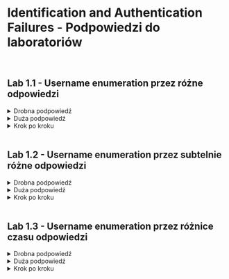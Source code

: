 # Identification and Authentication Failures - Podpowiedzi do laboratoriów

<br/>

## Lab 1.1 - Username enumeration przez różne odpowiedzi
<details>
  <summary>Drobna podpowiedź</summary>
  <ol>
    <li> Burp Intruder będzie bardzo przydatny w tym laboratorium. </li>
    <li> Pracuj sprytnie, darmowa wersja Burpa w zupełności wystarczy. </li>
  </ol>
</details>

<details>
  <summary>Duża podpowiedź</summary>
  <ol>
    <li> Kluczem w tym laboratorium jest przyjżenie się uważnie odpowiedziom na zapytanie <code>POST /login</code>. </li>
    <li>
      Nie pracuj z dwoma listami na raz. Najpierw skorzystaj z <a href=https://portswigger.net/web-security/authentication/auth-lab-usernames>listy użytkowników</a>.
      Próbuj łamać hasło dopiero jak się dowiesz czyje dokładnie!
    </li>
  </ol>
</details>

<details>
  <summary>Krok po kroku</summary>
  <ol>
    <li> Z włączonym w tle Burpem wejdź na stronę logowania i wyślij żądanie logowania z całkowicie losowymi danymi. </li>
    <li> W Burpie wejdź w zakładkę "Proxy" > "HTTP history" i znajdź zapytanie <code>POST /login</code>. Wyślij je do Burp Intruder. </li>
    <li> W Burp Intruder, wejdź w zakładkę "Positions". Upewnij się, że <b>attack type</b> ma ustawioną wartość "Sniper". </li>
    <li>
      Naciśnij przycisk "Clear", żeby wyczyścić wszelkie automatycznie przypisane pozycje payloadu. Zaznacz wartość parametru <code>username</code>
      i kliknij "Add", żeby ustawić ją jako pozycję payloadu. Pozycja ta zostanie oznaczona przez dwa symbole <code>§</code>, na przykład:
      <code>username=§invalid-username§</code>. Na razie pozostaw hasło jako dowolną wartość stałą.
    </li>
    <li> W zakładce "Payloads", upewnij się, że <b>payload type</b> jest ustawiony na wartość "Simple List" </li>
    <li>
      W sekcji "Payload Options", wklej <a href=https://portswigger.net/web-security/authentication/auth-lab-usernames>listę użytkowników</a>.
      Nareszcie możemy rozpocząć atak! W tym celu wciśnij klawisz "Start attack". Atak rozpocznie się w nowym oknie.
    </li>
    <li>
      Gdy atak zakończy się, w zakładce "Results" zbadaj kolumnę "Length". Możesz kliknąć w nagłówek kolumny, aby posortować zawarte w niej dane.
      Zauważ, że jedna z wartości jest dłuższa od pozostałych. Porównaj zawartość tej odpowiedzi z pozostałymi. Zwróć uwagę, że pozostałe odpowiedzi
      zawierają wiadomość <code>Invalid username</code>, a ta zawiera <code>Incorrect password</code>. Zanotuj nazwę użytkownika w kolumnie "Payload".
    </li>
    <li>
      Zamknij okno ataku i wróć to zakładki "Positions". Kliknij "Clear", a następnie zmień wartość parametru <code>username</code> na wartość,
      którą udało się zdobyć w poprzednim kroku. Dodaj pozycję payloadu jako wartość parametru <code>password</code>. Rezultat powienien wyglądać
      mniej więcej w ten sposób:<br/><code>username=identified-user&password=§invalid-password§</code>
    </li>
    <li>
      W zakładce "Payloads", wyczyść listę nazw użytkowników i zastąp ją <a href=https://portswigger.net/web-security/authentication/auth-lab-passwords>
      listą potencjalnych haseł</a>. Kliknij "Start attack".
    </li>
    <li>
      Gdy atak zakończy się, popatrz na kolumnę "Status". Zauważ, że każdy request otrzymał odpowiedź z kodem statusu 200, poza jednym,
      który dostał odpowiedź z kodem 302. To sugeruje, że dana próba logowania była skuteczna.
    </li>
    <li> Zaloguj się przy użyciu zidentyfikowanych nazwy użytkownika i hasła i wejdź na podstronę konta użytkownika w celu rozwiązania laboratorium. </li>
  </ol>
</details>

<br/>

## Lab 1.2 - Username enumeration przez subtelnie różne odpowiedzi
<details>
  <summary>Drobna podpowiedź</summary>
  <ol>
    <li> Burp Intruder będzie bardzo przydatny w tym laboratorium. </li>
    <li> Tym razem różnica będzie cieżka do zauważenia gołym okiem. Gdyby tylko "Results" miało więcej kolumn... </li>
  </ol>
</details>

<details>
  <summary>Duża podpowiedź</summary>
  <ol>
    <li>
      Burp Intruder ma wbudowane wyciąganie danych z odpowiedzi przy użyciu polecenia <b>Grep</b>. Można je znaleźć o zakładce "Options" danego ataku.
      Wyciągnięcie odpowiednich danych z odpowiedzi powinno szybko uświadomić nam, które jest inne od reszty.
    </li>
    <li> Głupio tracić bezpieczeństwo systemu przez błędy interpunkcyjne </li>
  </ol>
</details>

<details>
  <summary>Krok po kroku</summary>
  <ol>
    <li>
      Z włączonym w tle Burpem wejdź na stronę logowania i wyślij żądanie z błędnymi danymi logowania. Wyśli zapytanie <code>POST /login</code>
      do Burp Intruder i dodaj pozycje payloadu do parametru <b>username</b>.
      </li>
    <li>
      W zakładce "Payloads", upewnij się, że wybrany payload type to "Simple list" i dodaj
      <a href=https://portswigger.net/web-security/authentication/auth-lab-usernames>listę użytkowników</a> jako wartości.
    </li>
    <li>
      W zakładce "Options", w sekcji "Grep - Extract", kliknij "Add". W oknie dialogowym, które się otworzy przewiń odpowiedź, aż natrfisz na wiadomość o błędzie
      <code>Invalid username or password</code>. Użyj myszy, aby zaznaczyć tekst wiadomości. Pozostałe opcje zostaną automatycznie ustawione.
      Naciśnij "OK" i rozpocznij atak.
    </li>
    <li>
      Gdy atak zakończy się, zauważ że pojawiła się dodatkowa kolumna zawierająca wiadomość o błędzie, którą kazaliśmy wyciągnąć z odpowiedzi.
      Posortuj kolumnę w celu znalezienia odpowiedzi, która różni się od pozostałych.
    </li>
    <li>
      Przyjrzyj się uważniej <i>innej</i> odpowiedzi. Zauważ, że zawiera literówkę w wiadomości o błędzie - zamiast kropki programista wpisał spację.
      Zanotuj nazwę użytkownika.
    </li>
    <li>
      Zamknij atak, przejdź do zakładki "Positions". Wstaw zapisaną nazwę użytkownika w pole <b>username</b> i dodaj pozycję payloadu do parametru <b>password</b>:
      <code>username=identified-user&password=§invalid-password§</code>.
    </li>
    <li>
      W zakładce "Payloads", wyczyść listę nazw użytkowników i zastąp ją <a href=https://portswigger.net/web-security/authentication/auth-lab-passwords>
      listą potencjalnych haseł</a>. Kliknij "Start attack".
    </li>
    <li>
      Gdy atak zakończy się, zauważ że jedno żądanie otrzymało odpowiedź z kodem 302. Zanotuj hasło, które zostało użyte w odpowiadającym zapytaniu.
    </li>
    <li>
      Zaloguj się przy użyciu zidentyfikowanych nazwy użytkownika i hasła i wejdź na podstronę konta użytkownika w celu rozwiązania laboratorium.
    </li>
  </ol>
</details>

<br/>

## Lab 1.3 - Username enumeration przez różnice czasu odpowiedzi
<details>
  <summary>Drobna podpowiedź</summary>
  <ol>
    <li> Warto rozważyć inne tryby Burp Intrudera niż "Sniper". </li>
    <li> Jak tam ze znajomością nagłówków HTTP? </li>
    <li> Przyjżyj się uważnie czasom odpowiedzi serwera. </li>
  </ol>
</details>

<details>
  <summary>Duża podpowiedź</summary>
  <ol>
    <li> Witryna wspiera nagłówek <code>X-Forwarded-For</code>, możemy przy jego użyciu dokonać spoofingu naszego adresu IP. </li>
    <li>
      W ramach ataku będziemy musieli zmieniać jednocześnie dwie wartości między zapytaniami (dodatkowo nasz adres IP).
      Idealnie do tego nadaje się tryb "Pitchfork".
    </li>
    <li> Zauważ, że czas odpowiedzi serwera przy sprawdzaniu hasła dla nieistniejącego konta jest zawsze mniej więcej taki sam. </li>
  </ol>
</details>

<details>
  <summary>Krok po kroku</summary>
  <ol>
    <li>
      Z włączonym w tle Burpem wejdź na stronę logowania i wyślij żądanie z błędnymi danymi logowania. Wyśli zapytanie <code>POST /login</code>
      do Burp Repeater i poeksperymentuj z różnymi loginami i hasłami. Zauważ, że Twoje IP zostanie zablokowane po kilku nieudanych próbach.
    </li>
    <li>
      Zwróć uwagę, że nagłówek <code>X-Forwarded-For</code> jest wspierany, to pozwoli dokonać spoofingu naszego adresu IP i ominąć opartą o adresy IP ochronę
      serwisu przed atakami brute-force.
    </li>
    <li>
      Kontynuuj eksperymentowanie z loginami i hasłami. Zwróć szczególną uwagę na czasy odpowiedzi serwera. Zawuaż, że jeśli username nie istnieje to czas odpowiedzi
      jest mniej więcej taki sam za każdym razem. Natomiast dla istniejącego konta, czas odpowiedzi zależy od długości podanego (błędnego) hasła.
    </li>
    <li>
      Prześlij zapytanie, z którego korzystaliśmy do Burp Intruder i wybierz attack type "Pitchfork". Wyczyść domyślne pozycje payloadów i dodaj nagłwek
      <code>X-Forwarded-For</code>.
    </li>
    <li>
      Dodaj pozycje payloadu dla nagłówka <code>X-Forwarded-For</code> oraz dla parametru <code>username</code>. Ustaw hasło na dowolny,
      bardzo długi string (około 100 znaków powinno wystarczyć).
    </li>
    <li>
      W zakładce "Payloads", wybierz payload set 1. Ustaw payload type "Numbers". Wybierz zasięg 1-100 i ustaw krok na 1. Ustaw maksymalną ilość cyfr
      po przecinku na 0. Tego użyjemy do spoofingu Twojego IP.
    </li>
    <li>
      Wybierz payload set 2 i dodaj <a href=https://portswigger.net/web-security/authentication/auth-lab-usernames>listę użytkowników</a> jako wartości.
      Rozpocznij atak.
    </li>
    <li>
      Gdy atak zakończy się, w górnej części okna, kliknij "Columns" i zaznacz opcje "Response received" oraz "Response completed".
      Te dwie kolumny są teraz wyświetlane w tabelu rezultatów.
    </li>
    <li>
      Zwróć uwagę, że jeden z tych czasów odpowiedzi był znacznie dłuższy od pozostałych. Powtórz kilkukrotnie to zapytanie i jeśli czas odpowiedzi
      pozostanie porównywalnie długi to zanotuj wykorzystany w tym zapytaniu login.
    </li>
    <li>
      Stwórz kolejny atak w Burp Intruderze na podstawie tego samego zapytania. Dodaj ponownie nagłówek <code>X-Forwarded-For</code> i dodaj
      do niego pozycje payloadu. Wstaw zapisany login jako wartość pola <b>username</b> oraz dodaj pozycję payloadu do parametru <code>password</code>.
    </li>
    <li>
      W zakładce "Payloads" dodaj listę liczb do payload setu 1 i <a href=https://portswigger.net/web-security/authentication/auth-lab-passwords>
      listę potencjalnych haseł</a> do payload setu 2. Rozpocznij atak.
    </li>
    <li>
      Gdy atak zakończy się, zauważ że jedno żądanie otrzymało odpowiedź z kodem 302. Zanotuj hasło, które zostało użyte w odpowiadającym zapytaniu.
    </li>
    <li>
      Zaloguj się przy użyciu zidentyfikowanych nazwy użytkownika i hasła i wejdź na podstronę konta użytkownika w celu rozwiązania laboratorium.
    </li>
  </ol>
</details>
